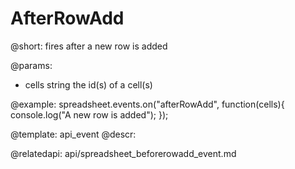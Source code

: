 AfterRowAdd
=============

@short: fires after a new row is added
	
@params:
- cells		string		the id(s) of a cell(s)


@example:
spreadsheet.events.on("afterRowAdd", function(cells){
	console.log("A new row is added");
});


@template:	api_event
@descr:



@relatedapi:
api/spreadsheet_beforerowadd_event.md

